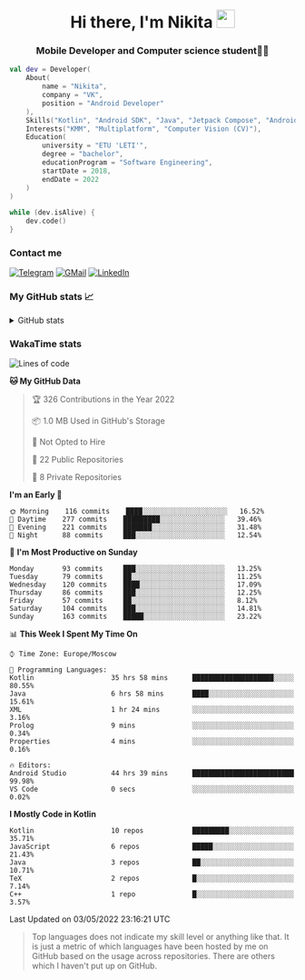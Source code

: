<h1 align="center">
Hi there, I'm Nikita 
<img src="https://github.com/blackcater/blackcater/raw/main/images/Hi.gif" height="32"/>
</h1>
<h3 align="center">Mobile Developer and Computer science student👨‍💻</h3>

```kotlin
val dev = Developer(
    About(
        name = "Nikita",
        company = "VK",
        position = "Android Developer"
    ),
    Skills("Kotlin", "Android SDK", "Java", "Jetpack Compose", "Android Jetpack"),
    Interests("KMM", "Multiplatform", "Computer Vision (CV)"),
    Education(
        university = "ETU 'LETI'",
        degree = "bachelor",
        educationProgram = "Software Engineering",
        startDate = 2018,
        endDate = 2022
    )
)

while (dev.isAlive) {
    dev.code()
}
```

### Contact me

[![Telegram](https://img.shields.io/badge/Telegram-white?style=for-the-badge&logo=telegram&logoColor=29e9ea)](https://t.me/po4yka)
[![GMail](https://img.shields.io/badge/Gmail-white?style=for-the-badge&logo=gmail&logoColor=d14836)](mailto:pochaev.nik@gmail.com)
[![LinkedIn](https://img.shields.io/badge/linkedin%20-white.svg?&style=for-the-badge&logo=linkedin&logoColor=%230077B5)](https://www.linkedin.com/in/nikita-pochaev-415b5a1a1)

### My GitHub stats 📈

<details>
  <summary>GitHub stats</summary>
  <p align="center">
    <img src="https://github-readme-stats.vercel.app/api?username=po4yka&show_icons=true&theme=dark" />
  </p>
</details>

### WakaTime stats

<!--START_SECTION:waka-->
![Lines of code](https://img.shields.io/badge/From%20Hello%20World%20I%27ve%20Written-1%20Million%20lines%20of%20code-blue)

**🐱 My GitHub Data** 

> 🏆 326 Contributions in the Year 2022
 > 
> 📦 1.0 MB Used in GitHub's Storage 
 > 
> 🚫 Not Opted to Hire
 > 
> 📜 22 Public Repositories 
 > 
> 🔑 8 Private Repositories  
 > 
**I'm an Early 🐤** 

```text
🌞 Morning    116 commits    ████░░░░░░░░░░░░░░░░░░░░░   16.52% 
🌆 Daytime    277 commits    █████████░░░░░░░░░░░░░░░░   39.46% 
🌃 Evening    221 commits    ███████░░░░░░░░░░░░░░░░░░   31.48% 
🌙 Night      88 commits     ███░░░░░░░░░░░░░░░░░░░░░░   12.54%

```
📅 **I'm Most Productive on Sunday** 

```text
Monday       93 commits     ███░░░░░░░░░░░░░░░░░░░░░░   13.25% 
Tuesday      79 commits     ██░░░░░░░░░░░░░░░░░░░░░░░   11.25% 
Wednesday    120 commits    ████░░░░░░░░░░░░░░░░░░░░░   17.09% 
Thursday     86 commits     ███░░░░░░░░░░░░░░░░░░░░░░   12.25% 
Friday       57 commits     ██░░░░░░░░░░░░░░░░░░░░░░░   8.12% 
Saturday     104 commits    ███░░░░░░░░░░░░░░░░░░░░░░   14.81% 
Sunday       163 commits    █████░░░░░░░░░░░░░░░░░░░░   23.22%

```


📊 **This Week I Spent My Time On** 

```text
⌚︎ Time Zone: Europe/Moscow

💬 Programming Languages: 
Kotlin                   35 hrs 58 mins      ████████████████████░░░░░   80.55% 
Java                     6 hrs 58 mins       ████░░░░░░░░░░░░░░░░░░░░░   15.61% 
XML                      1 hr 24 mins        ░░░░░░░░░░░░░░░░░░░░░░░░░   3.16% 
Prolog                   9 mins              ░░░░░░░░░░░░░░░░░░░░░░░░░   0.34% 
Properties               4 mins              ░░░░░░░░░░░░░░░░░░░░░░░░░   0.16%

🔥 Editors: 
Android Studio           44 hrs 39 mins      █████████████████████████   99.98% 
VS Code                  0 secs              ░░░░░░░░░░░░░░░░░░░░░░░░░   0.02%

```

**I Mostly Code in Kotlin** 

```text
Kotlin                   10 repos            █████████░░░░░░░░░░░░░░░░   35.71% 
JavaScript               6 repos             █████░░░░░░░░░░░░░░░░░░░░   21.43% 
Java                     3 repos             ██░░░░░░░░░░░░░░░░░░░░░░░   10.71% 
TeX                      2 repos             █░░░░░░░░░░░░░░░░░░░░░░░░   7.14% 
C++                      1 repo              █░░░░░░░░░░░░░░░░░░░░░░░░   3.57%

```



 Last Updated on 03/05/2022 23:16:21 UTC
<!--END_SECTION:waka-->

> Top languages does not indicate my skill level or anything like that. It is just a metric of which languages have been hosted by me on GitHub based on the usage across repositories. There are others which I haven't put up on GitHub.
